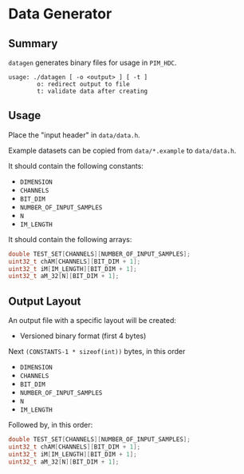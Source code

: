 # Data Generator

## Summary

`datagen` generates binary files for usage in `PIM_HDC`.

```
usage: ./datagen [ -o <output> ] [ -t ]
        o: redirect output to file
        t: validate data after creating
```

## Usage

Place the "input header" in `data/data.h`.

Example datasets can be copied from `data/*.example` to `data/data.h`.

It should contain the following constants:

* `DIMENSION`
* `CHANNELS`
* `BIT_DIM`
* `NUMBER_OF_INPUT_SAMPLES`
* `N`
* `IM_LENGTH`

It should contain the following arrays:

```c
double TEST_SET[CHANNELS][NUMBER_OF_INPUT_SAMPLES];
uint32_t chAM[CHANNELS][BIT_DIM + 1];
uint32_t iM[IM_LENGTH][BIT_DIM + 1];
uint32_t aM_32[N][BIT_DIM + 1];
```

## Output Layout

An output file with a specific layout will be created:

* Versioned binary format (first 4 bytes)

Next `(CONSTANTS-1 * sizeof(int))` bytes, in this order

* `DIMENSION`
* `CHANNELS`
* `BIT_DIM`
* `NUMBER_OF_INPUT_SAMPLES`
* `N`
* `IM_LENGTH`

Followed by, in this order:

```c
double TEST_SET[CHANNELS][NUMBER_OF_INPUT_SAMPLES];
uint32_t chAM[CHANNELS][BIT_DIM + 1];
uint32_t iM[IM_LENGTH][BIT_DIM + 1];
uint32_t aM_32[N][BIT_DIM + 1];
```
